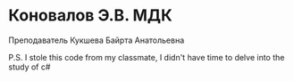 # Коновалов Э.В. МДК
Преподаватель Кукшева Байрта Анатольевна

P.S. I stole this code from my classmate, I didn't have time to delve into the study of c#
